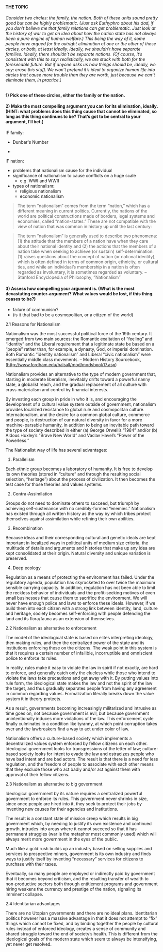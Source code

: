 #### THE TOPIC

###### Consider two circles: the family, the nation. Both of these units sound pretty good but can be highly problematic. (Just ask Euthyphro about his dad, if you don’t believe me that family relations can get problematic. Just look at the history of war to get an idea about how the nation state has not always been a pure engine of human welfare.) This being the way of it, some people have argued for the outright elimination of one or the other of these circles, or both, at least ideally. Ideally, we shouldn’t have separate families. Ideally, there shouldn’t be separate nations. (Of course, it’s consistent with this to say: realistically, we are stuck with both for the foreseeable future. But if anyone asks us how things should be, ideally, we say: erase this stuff. We won’t pretend it’s ideal to organize human life into circles that cause more trouble than they are worth, just because we can’t eliminate them, in practice.)

#### 1) Pick one of these circles, either the family or the nation.

#### 2) Make the most compelling argument you can for its elimination, ideally. (HINT: what problems does this thing cause that cannot be eliminated, so long as this thing continues to be? That’s got to be central to your argument, I’ll bet.)

IF family:
+ Dunbar's Number
-

IF nation:
- problems that nationalism cause for the individual
- significance of nationalism to cause conflicts on a huge scale
  - e.g. WWI and WWII
- types of nationalism:
  - religious nationalism
  - economic nationalism

>The term “nationalism” comes from the term “nation,” which has a different meaning in current politics. Currently, the nations of the world are political constructions made of borders, legal systems and economies, called “nation-states.” These are not compatible with the view of nation that was common in history up until the last century:

>The term “nationalism” is generally used to describe two phenomena: (1) the attitude that the members of a nation have when they care about their national identity and (2) the actions that the members of a nation take when seeking to achieve (or sustain) self-determination. (1) raises questions about the concept of nation (or national identity), which is often defined in terms of common origin, ethnicity, or cultural ties, and while an individual’s membership in a nation is often regarded as involuntary, it is sometimes regarded as voluntary. – Stanford Encyclopedia of Philosophy, “Nationalism”

#### 3) Assess how compelling your argument is. (What is the most devastating counter-argument? What values would be lost, if this thing ceases to be?)
- failure of communism?
- (is it that bad to be a cosmopolitan, or a citizen of the world)

2.1 Reasons for Nationalism

Nationalism was the most successful political force of the 19th century. It emerged from two main sources: the Romantic exaltation of “feeling” and “identity” and the Liberal requirement that a legitimate state be based on a “people” rather than, for example, a dynasty, God, or imperial domination. Both Romantic “identity nationalism” and Liberal “civic nationalism” were essentially middle class movements. – Modern History Sourcebook,
(http://www.fordham.edu/halsall/mod/modsbook17.asp)

Nationalism provides an alternative to the type of modern government that, starting in moderate liberalism, inevitably drifts toward a powerful nanny state, a globalist reach, and the gradual replacement of all culture with crass materialism and control by financial interests.

By investing each group in pride in who it is, and encouraging the development of a cultural value system outside of government, nationalism provides localized resistance to global rule and cosmopolitan culture. Internationalism, and the desire for a common global culture, commerce and people, is destruction of our natural diversity in favor for a more machine-parsable humanity, in addition to being an inevitable path toward the type of society described in either (a) George Orwell’s “1984” and/or (b) Aldous Huxley’s “Brave New World” and Vaclav Havel’s “Power of the Powerless.”

The Nationalist way of life has several advantages:

1. Parallelism

Each ethnic group becomes a laboratory of humanity. It is free to develop its own theories (stored in “culture” and through the resulting social selection, “heritage”) about the process of civilization. It then becomes the test case for those theories and values systems.

2. Contra-Assimilation

Groups do not need to dominate others to succeed, but triumph by achieving self-sustenance with no credibly-formed “enemies.” Nationalism has existed through all written history as the way by which tribes protect themselves against assimilation while refining their own abilities.

3. Recombination

Because ideas and their corresponding cultural and genetic ideals are kept important in localized ways in political units of medium size criteria, the multitude of details and arguments and histories that make up any idea are kept consolidated at their origin. Natural diversity and unique variation is preserved.

4. Deep ecology

Regulation as a means of protecting the environment has failed. Under the regulatory agenda, population has skyrocketed to over twice the maximum sensible carrying capacity. In addition, regulation has not been able to limit the reckless behavior of individuals and the profit-seeking motives of even small businesses that cause them to sacrifice the environment. We will never have enough police and laws to enforce these ideals. However, if we build them into each citizen with a strong link between identity, land, culture and heritage, society becomes self-enforcing with people defending the land and its flora/fauna as an extension of themselves.

2.2 Nationalism as alternative to enforcement

The model of the ideological state is based on elites interpreting ideology, then making rules, and then the centralized power of the state and its institutions enforcing these on the citizens. The weak point in this system is that it requires a certain number of infallible, incorruptible and omniscient police to enforce its rules.

In reality, rules make it easy to violate the law in spirit if not exactly, are hard to enforce, and generally catch only the clueless while those who intend to violate the laws take precautions and get away with it. By putting values into rule form, the ideological state makes the law and not the spirit of the law the target, and thus gradually separates people from having any agreement in common regarding values. Formalization literally breaks down the value system it in theory protects.

As a result, governments becoming increasingly militarized and intrusive as time goes on, not because government is evil, but because government unintentionally induces more violations of the law. This enforcement cycle finally culminates in a condition like tyranny, at which point corruption takes over and the lawbreakers find a way to act under color of law.

Nationalism offers a culture-based society which implements a decentralized values system enforced by fellow citizens on each other. Ideological government looks for transgressions of the letter of law; culture-based society looks for intent to evade the law and ostracizes people who have bad intent and are bad actors. The result is that there is a need for less regulation, and the freedom of people to associate with each other means that they exclude those who act badly and/or act against them with approval of their fellow citizens.

2.3 Nationalism as alternative to big government

Ideological government by its nature requires a centralized powerful government to enforce its rules. This government never shrinks in size, since once people are hired into it, they seek to protect their jobs by inventing new causes for their agencies and institutions.

The result is a constant state of mission creep which results in big government which, by needing to justify its own existence and continued growth, intrudes into areas where it cannot succeed so that it has permanent struggles (war is the metaphor most commonly used) which will always merit more government in the eyes of the public.

Much like a gold rush builds up an industry based on selling supplies and services to prospective miners, government is its own industry and finds ways to justify itself by inventing “necessary” services for citizens to purchase with their taxes.

Eventually, so many people are employed or indirectly paid by government that it becomes beyond criticism, and the resulting transfer of wealth to non-productive sectors both through entitlement programs and government hiring weakens the currency and prestige of the nation, signaling its imminent collapse.

2.4 Identitarian advantages

There are no Utopian governments and there are no ideal plans. Identitarian politics however has a massive advantage in that it does not attempt to “fix” things which cannot be fixed, and by binding together the people by cultural rules instead of enforced ideology, creates a sense of community and shared struggle toward the end of society’s health. This is different from the ideological goals of the modern state which seem to always be intensifying, yet never get resolved.
